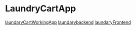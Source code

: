 # LaundryCartApp
[laundaryCartWorkingApp](https://laundrycart-app.onrender.com)
[laundarybackend](https://github.com/Abdulshaikchotu/Laundry-cart-backend)
[laundaryFrontend](https://github.com/Abdulshaikchotu/laundary-cart-frontend)
